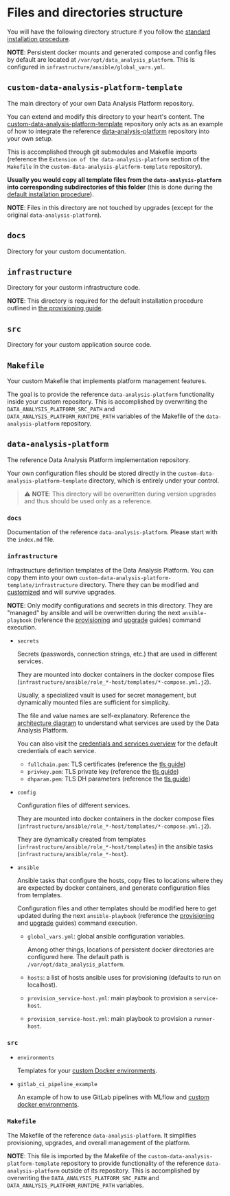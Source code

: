 
# Files and directories structure

You will have the following directory structure if you follow the [standard installation procedure](provision.md).

**NOTE**: Persistent docker mounts and generated compose and config files by default are located at `/var/opt/data_analysis_platform`. This is configured in `infrastructure/ansible/global_vars.yml`.

## `custom-data-analysis-platform-template`

The main directory of your own Data Analysis Platform repository.

You can extend and modify this directory to your heart's content. The [custom-data-analysis-platform-template](https://github.com/mdernovoi/custom-data-analysis-platform-template) repository only acts as an example of how to integrate the reference [data-analysis-platform](https://github.com/mdernovoi/data-analysis-platform) repository into your own setup.

This is accomplished through git submodules and Makefile imports (reference the `Extension of the data-analysis-platform` section of the `Makefile` in the `custom-data-analysis-platform-template` repository). 

**Usually you would copy all template files from the `data-analysis-platform` into corresponding subdirectories of this folder** (this is done during the [default installation procedure](provision.md)).
 
**NOTE**: Files in this directory are not touched by upgrades (except for the original `data-analysis-platform`).

## `docs`

Directory for your custom documentation.

## `infrastructure`

Directory for your custorm infrastructure code.

**NOTE**: This directory is required for the default installation procedure outlined in [the provisioning guide](provision.md).

## `src`

Directory for your custom application source code.

## `Makefile`

Your custom Makefile that implements platform management features.

The goal is to provide the reference `data-analysis-platform` functionality inside your custom repository. This is accomplished by overwriting the `DATA_ANALYSIS_PLATFORM_SRC_PATH` and `DATA_ANALYSIS_PLATFORM_RUNTIME_PATH` variables of the Makefile of the `data-analysis-platform` repository.

## `data-analysis-platform`

The reference Data Analysis Platform implementation repository.

Your own configuration files should be stored directly in the `custom-data-analysis-platform-template` directory, which is entirely under your control.

> :warning: **NOTE**: This directory will be overwritten during version upgrades and thus should be used only as a reference.

### `docs`

Documentation of the reference `data-analysis-platform`. Please start with the `index.md` file.

### `infrastructure`

Infrastructure definition templates of the Data Analysis Platform. You can copy them into your own `custom-data-analysis-platform-template/infrastructure` directory. There they can be modified and [customized](customization.md) and will survive upgrades.

**NOTE**: Only modify configurations and secrets in this directory. They are "managed" by ansible and will be overwritten during the next `ansible-playbook` (reference the [provisioning](provision.md) and [upgrade](upgrade.md) guides) command execution. 

- `secrets`

    Secrets (passwords, connection strings, etc.) that are used in different services. 
    
    They are mounted into docker containers in the docker compose files (`infrastructure/ansible/role_*-host/templates/*-compose.yml.j2`).

    Usually, a specialized vault is used for secret management, but dynamically mounted files are sufficient for simplicity.

    The file and value names are self-explanatory. Reference the [architecture diagram](architecture.md) to understand what services are used by the Data Analysis Platform.

    You can also visit the [credentials and services overview](credentials_services.md) for the default credentials of each service.


    - `fullchain.pem`: TLS certificates (reference the [tls guide](tls.md))
    - `privkey.pem`: TLS private key (reference the [tls guide](tls.md))
    - `dhparam.pem`: TLS DH parameters (reference the [tls guide](tls.md))

- `config`

    Configuration files of different services.

    They are mounted into docker containers in the docker compose files (`infrastructure/ansible/role_*-host/templates/*-compose.yml.j2`).

    They are dynamically created from templates (`infrastructure/ansible/role_*-host/templates`) in the ansible tasks (`infrastructure/ansible/role_*-host`).

- `ansible`

    Ansible tasks that configure the hosts, copy files to locations where they are expected by docker containers, and generate configuration files from templates.

    Configuration files and other templates should be modified here to get updated during the next `ansible-playbook` (reference the [provisioning](provision.md) and [upgrade](upgrade.md) guides) command execution.

    - `global_vars.yml`: global ansible configuration variables.

        Among other things, locations of persistent docker directories are configured here. The default path is `/var/opt/data_analysis_platform`.

    - `hosts`: a list of hosts ansible uses for provisioning (defaults to run on localhost).
    
    - `provision_service-host.yml`: main playbook to provision a `service-host`.
    
    - `provision_service-host.yml`: main playbook to provision a  `runner-host`.


### `src`

- `environments`

    Templates for your [custom Docker environments](environments.md).

- `gitlab_ci_pipeline_example`

    An example of how to use GitLab pipelines with MLflow and [custom docker environments](environments.md).

### `Makefile`

The Makefile of the reference `data-analysis-platform`. It simplifies provisioning, upgrades, and overall management of the platform.

**NOTE**: This file is imported by the Makefile of the `custom-data-analysis-platform-template` repository to provide functionality of the reference `data-analysis-platform` outside of its repository. This is accomplished by overwriting the `DATA_ANALYSIS_PLATFORM_SRC_PATH` and `DATA_ANALYSIS_PLATFORM_RUNTIME_PATH` variables.





